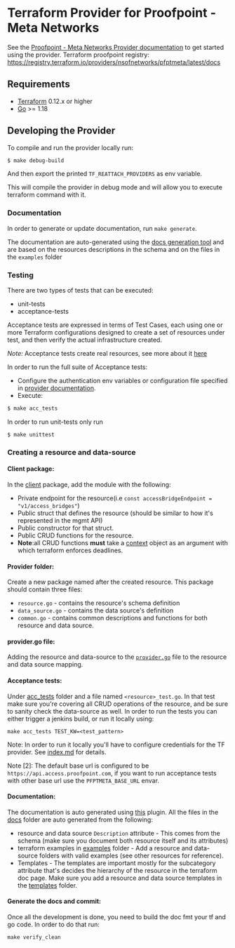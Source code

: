 # Terraform Provider for Proofpoint - Meta Networks

See the [Proofpoint - Meta Networks Provider documentation](docs/index.md) to get started using the provider.
Terraform proofpoint registry: https://registry.terraform.io/providers/nsofnetworks/pfptmeta/latest/docs

## Requirements

- [Terraform](https://www.terraform.io/downloads.html) 0.12.x or higher
- [Go](https://golang.org/doc/install) >= 1.18

## Developing the Provider

To compile and run the provider locally run:
```sh
$ make debug-build
```
And then export the printed `TF_REATTACH_PROVIDERS` as env variable.

This will compile the provider in debug mode and will allow you to execute terraform command with it.

### Documentation

In order to generate or update documentation, run `make generate`.

The documentation are auto-generated using the [docs generation tool](github.com/hashicorp/terraform-plugin-docs/cmd/tfplugindocs)
and are based on the resources descriptions in the schema and on the files in the `examples` folder

### Testing

There are two types of tests that can be executed:
- unit-tests
- acceptance-tests

Acceptance tests are expressed in terms of Test Cases, each using one or more Terraform configurations designed to create a set of resources under test, and then verify the actual infrastructure created.

*Note:* Acceptance tests create real resources, see more about it [here](https://www.terraform.io/docs/extend/testing/acceptance-tests/testcase.html)

In order to run the full suite of Acceptance tests:
- Configure the authentication env variables or configuration file specified in [provider documentation](docs/index.md).
- Execute:
```sh
$ make acc_tests
```

In order to run unit-tests only run
```shell
$ make unittest
```

### Creating a resource and data-source

#### Client package:

In the [client](internal%2Fclient) package, add the module with the following:
- Private endpoint for the resource(i.e `const accessBridgeEndpoint = "v1/access_bridges"`)
- Public struct that defines the resource (should be similar to how it's represented in the mgmt API)
- Public constructor for that struct.
- Public CRUD functions for the resource.
- **Note**:all CRUD functions **must** take a [context](https://pkg.go.dev/context) object as an argument with which terraform enforces deadlines.


#### Provider folder:

Create a new package named after the created resource.
This package should contain three files:
- `resource.go` - contains the resource's schema definition
- `data_source.go` - contains the data source's definition
- `common.go` - contains common descriptions and functions for both resource and data source.

#### provider.go file:

Adding the resource and data-source to the [`provider.go`](internal%2Fprovider%2Fprovider.go) file to the resource and data source mapping.

#### Acceptance tests:

Under [acc_tests](internal%2Fprovider%2Facc_tests) folder and a file named `<resource>_test.go`.
In that test make sure you're covering all CRUD operations of the resource, and be sure to sanity check the data-source as well.
In order to run the tests you can either trigger a jenkins build, or run it locally using:
```shell
make acc_tests TEST_KW=<test_pattern>
```
Note: In order to run it locally you'll have to configure credentials for the TF provider. See [index.md](docs%2Findex.md) for details.

Note [2]: The default base url is configured to be `https://api.access.proofpoint.com`, if you want to run acceptance tests with other base url use the `PFPTMETA_BASE_URL` envar.
#### Documentation:

The documentation is auto generated using [this](github.com/hashicorp/terraform-plugin-docs/cmd/tfplugindocs) plugin.
All the files in the [docs](docs) folder are auto generated from the following:
- resource and data source `Description` attribute - This comes from the schema (make sure you document both resource itself and its attributes)
- terraform examples in [examples](examples) folder - Add a resource and data-source folders with valid examples (see other resources for reference).
- Templates - The templates are important mostly for the subcategory attribute that's decides the hierarchy of the resource in the terraform doc page. Make sure you add a resource and data source templates in the [templates](templates) folder.

#### Generate the docs and commit:

Once all the development is done, you need to build the doc fmt your tf and go code.
In order to do that run:
```shell
make verify_clean
```

